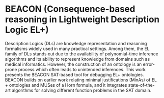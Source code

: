 # BEACON (Consequence-based reasoning in Lightweight Description Logic EL+)

Description Logics (DLs) are knowledge representation and reasoning
formalisms widely used in many practical settings. Among them, the EL family
of DLs stands out due to the availability of polynomial-time inference algorithms
and its ability to represent knowledge from domains such as medical informatics.
However, the construction of an ontology is an error-prone process which often
leads to unintended inferences. This work presents the BEACON SAT-based tool
for debugging EL+ ontologies. BEACON builds on earlier work relating minimal
justifications (MinAs) of EL + ontologies and MUSes of a Horn formula, and it
integrates state-of-the-art algorithms for solving different function problems in
the SAT domain.

[]()